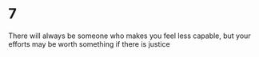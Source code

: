 # 7
There will always be someone who makes you feel less capable, but your efforts may be worth something if there is justice
